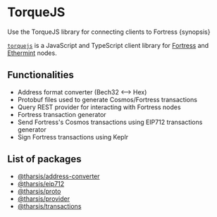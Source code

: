 <!--
order: 1
-->

# TorqueJS

Use the TorqueJS library for connecting clients to Fortress {synopsis}

[`torquejs`](https://github.com/hardiksa/torquejs) is a JavaScript and TypeScript client library for [Fortress](https://github.com/hardiksa/fortress) and [Ethermint](https://github.com/tharsis/ethermint) nodes.

## Functionalities

- Address format converter (Bech32 <--> Hex)
- Protobuf files used to generate Cosmos/Fortress transactions
- Query REST provider for interacting with Fortress nodes
- Fortress transaction generator
- Send Fortress's Cosmos transactions using EIP712 transactions generator
- Sign Fortress transactions using Keplr

## List of packages

- [@tharsis/address-converter](https://www.npmjs.com/package/@tharsis/address-converter)
- [@tharsis/eip712](https://www.npmjs.com/package/@tharsis/eip712)
- [@tharsis/proto](https://www.npmjs.com/package/@tharsis/proto)
- [@tharsis/provider](https://www.npmjs.com/package/@tharsis/provider)
- [@tharsis/transactions](https://www.npmjs.com/package/@tharsis/transactions)
